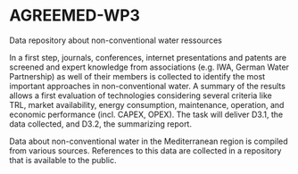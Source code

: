 # AGREEMED-WP3
Data repository about non-conventional water ressources 

In a first step, journals, conferences, internet presentations and patents are screened and expert knowledge from associations (e.g. IWA, German Water Partnership) as well of their members is collected to identify the most important approaches in non-conventional water. A summary of the results allows a first evaluation of technologies considering several criteria like TRL, market availability, energy consumption, maintenance, operation, and economic performance (incl. CAPEX, OPEX). The task will deliver D3.1, the data collected, and D3.2, the summarizing report.

Data about non-conventional water in the Mediterranean region is compiled from various sources. References to this data are collected in a repository that is available to the public.
